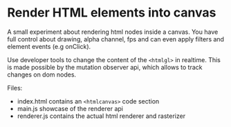 # Render HTML elements into canvas

A small experiment about rendering html nodes inside a canvas.
You have full control about drawing, alpha channel, fps and can even apply filters and element events (e.g onClick).

Use developer tools to change the content of the ``<htmlgl>`` in realtime. This is made possible by the mutation observer api, which allows to track changes on dom nodes.

Files:
 - index.html contains an ``<htmlcanvas>`` code section
 - main.js showcase of the renderer api
 - renderer.js contains the actual html renderer and rasterizer
